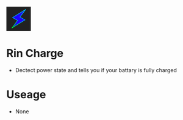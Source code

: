 ![icon](asset.png)
# Rin Charge
+ Dectect power state and tells you if your battary is fully charged 

# Useage
+ None